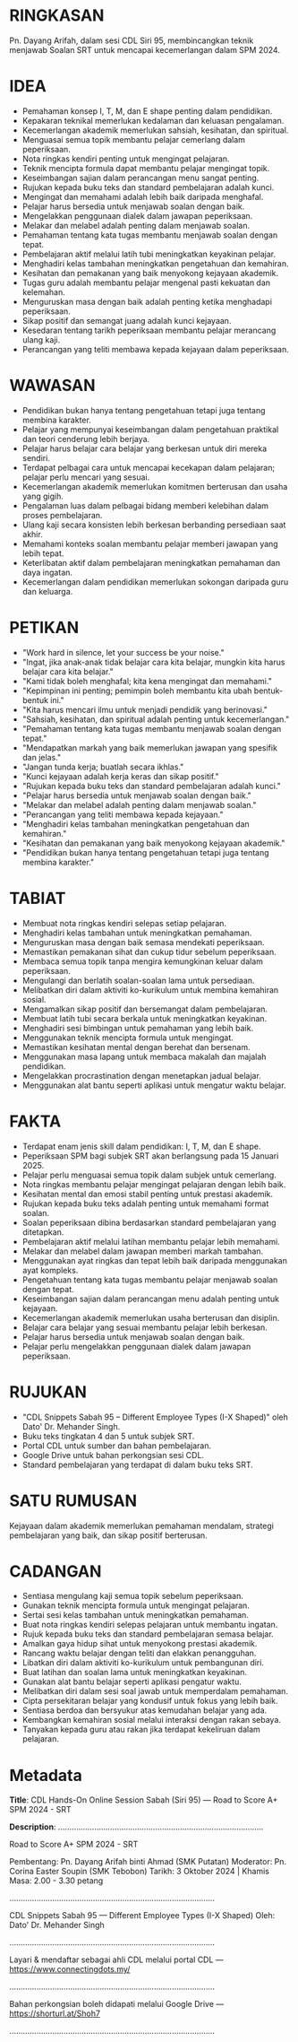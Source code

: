 # RINGKASAN
Pn. Dayang Arifah, dalam sesi CDL Siri 95, membincangkan teknik menjawab Soalan SRT untuk mencapai kecemerlangan dalam SPM 2024.

# IDEA
- Pemahaman konsep I, T, M, dan E shape penting dalam pendidikan.
- Kepakaran teknikal memerlukan kedalaman dan keluasan pengalaman.
- Kecemerlangan akademik memerlukan sahsiah, kesihatan, dan spiritual.
- Menguasai semua topik membantu pelajar cemerlang dalam peperiksaan.
- Nota ringkas kendiri penting untuk mengingat pelajaran.
- Teknik mencipta formula dapat membantu pelajar mengingat topik.
- Keseimbangan sajian dalam perancangan menu sangat penting.
- Rujukan kepada buku teks dan standard pembelajaran adalah kunci.
- Mengingat dan memahami adalah lebih baik daripada menghafal.
- Pelajar harus bersedia untuk menjawab soalan dengan baik.
- Mengelakkan penggunaan dialek dalam jawapan peperiksaan.
- Melakar dan melabel adalah penting dalam menjawab soalan.
- Pemahaman tentang kata tugas membantu menjawab soalan dengan tepat.
- Pembelajaran aktif melalui latih tubi meningkatkan keyakinan pelajar.
- Menghadiri kelas tambahan meningkatkan pengetahuan dan kemahiran.
- Kesihatan dan pemakanan yang baik menyokong kejayaan akademik.
- Tugas guru adalah membantu pelajar mengenal pasti kekuatan dan kelemahan.
- Menguruskan masa dengan baik adalah penting ketika menghadapi peperiksaan.
- Sikap positif dan semangat juang adalah kunci kejayaan.
- Kesedaran tentang tarikh peperiksaan membantu pelajar merancang ulang kaji.
- Perancangan yang teliti membawa kepada kejayaan dalam peperiksaan.

# WAWASAN
- Pendidikan bukan hanya tentang pengetahuan tetapi juga tentang membina karakter.
- Pelajar yang mempunyai keseimbangan dalam pengetahuan praktikal dan teori cenderung lebih berjaya.
- Pelajar harus belajar cara belajar yang berkesan untuk diri mereka sendiri.
- Terdapat pelbagai cara untuk mencapai kecekapan dalam pelajaran; pelajar perlu mencari yang sesuai.
- Kecemerlangan akademik memerlukan komitmen berterusan dan usaha yang gigih.
- Pengalaman luas dalam pelbagai bidang memberi kelebihan dalam proses pembelajaran.
- Ulang kaji secara konsisten lebih berkesan berbanding persediaan saat akhir.
- Memahami konteks soalan membantu pelajar memberi jawapan yang lebih tepat.
- Keterlibatan aktif dalam pembelajaran meningkatkan pemahaman dan daya ingatan.
- Kecemerlangan dalam pendidikan memerlukan sokongan daripada guru dan keluarga.

# PETIKAN
- "Work hard in silence, let your success be your noise."
- "Ingat, jika anak-anak tidak belajar cara kita belajar, mungkin kita harus belajar cara kita belajar."
- "Kami tidak boleh menghafal; kita kena mengingat dan memahami."
- "Kepimpinan ini penting; pemimpin boleh membantu kita ubah bentuk-bentuk ini."
- "Kita harus mencari ilmu untuk menjadi pendidik yang berinovasi."
- "Sahsiah, kesihatan, dan spiritual adalah penting untuk kecemerlangan."
- "Pemahaman tentang kata tugas membantu menjawab soalan dengan tepat."
- "Mendapatkan markah yang baik memerlukan jawapan yang spesifik dan jelas."
- "Jangan tunda kerja; buatlah secara ikhlas."
- "Kunci kejayaan adalah kerja keras dan sikap positif."
- "Rujukan kepada buku teks dan standard pembelajaran adalah kunci."
- "Pelajar harus bersedia untuk menjawab soalan dengan baik."
- "Melakar dan melabel adalah penting dalam menjawab soalan."
- "Perancangan yang teliti membawa kepada kejayaan."
- "Menghadiri kelas tambahan meningkatkan pengetahuan dan kemahiran."
- "Kesihatan dan pemakanan yang baik menyokong kejayaan akademik."
- "Pendidikan bukan hanya tentang pengetahuan tetapi juga tentang membina karakter."

# TABIAT
- Membuat nota ringkas kendiri selepas setiap pelajaran.
- Menghadiri kelas tambahan untuk meningkatkan pemahaman.
- Menguruskan masa dengan baik semasa mendekati peperiksaan.
- Memastikan pemakanan sihat dan cukup tidur sebelum peperiksaan.
- Membaca semua topik tanpa mengira kemungkinan keluar dalam peperiksaan.
- Mengulangi dan berlatih soalan-soalan lama untuk persediaan.
- Melibatkan diri dalam aktiviti ko-kurikulum untuk membina kemahiran sosial.
- Mengamalkan sikap positif dan bersemangat dalam pembelajaran.
- Membuat latih tubi secara berkala untuk meningkatkan keyakinan.
- Menghadiri sesi bimbingan untuk pemahaman yang lebih baik.
- Menggunakan teknik mencipta formula untuk mengingat.
- Memastikan kesihatan mental dengan berehat dan bersenam.
- Menggunakan masa lapang untuk membaca makalah dan majalah pendidikan.
- Mengelakkan procrastination dengan menetapkan jadual belajar.
- Menggunakan alat bantu seperti aplikasi untuk mengatur waktu belajar.

# FAKTA
- Terdapat enam jenis skill dalam pendidikan: I, T, M, dan E shape.
- Peperiksaan SPM bagi subjek SRT akan berlangsung pada 15 Januari 2025.
- Pelajar perlu menguasai semua topik dalam subjek untuk cemerlang.
- Nota ringkas membantu pelajar mengingat pelajaran dengan lebih baik.
- Kesihatan mental dan emosi stabil penting untuk prestasi akademik.
- Rujukan kepada buku teks adalah penting untuk memahami format soalan.
- Soalan peperiksaan dibina berdasarkan standard pembelajaran yang ditetapkan.
- Pembelajaran aktif melalui latihan membantu pelajar lebih memahami.
- Melakar dan melabel dalam jawapan memberi markah tambahan.
- Menggunakan ayat ringkas dan tepat lebih baik daripada menggunakan ayat kompleks.
- Pengetahuan tentang kata tugas membantu pelajar menjawab soalan dengan tepat.
- Keseimbangan sajian dalam perancangan menu adalah penting untuk kejayaan.
- Kecemerlangan akademik memerlukan usaha berterusan dan disiplin.
- Belajar cara belajar yang sesuai membantu pelajar lebih berkesan.
- Pelajar harus bersedia untuk menjawab soalan dengan baik.
- Pelajar perlu mengelakkan penggunaan dialek dalam jawapan peperiksaan.

# RUJUKAN
- "CDL Snippets Sabah 95 – Different Employee Types (I-X Shaped)" oleh Dato' Dr. Mehander Singh.
- Buku teks tingkatan 4 dan 5 untuk subjek SRT.
- Portal CDL untuk sumber dan bahan pembelajaran.
- Google Drive untuk bahan perkongsian sesi CDL.
- Standard pembelajaran yang terdapat di dalam buku teks SRT.

# SATU RUMUSAN
Kejayaan dalam akademik memerlukan pemahaman mendalam, strategi pembelajaran yang baik, dan sikap positif berterusan.

# CADANGAN
- Sentiasa mengulang kaji semua topik sebelum peperiksaan.
- Gunakan teknik mencipta formula untuk mengingat pelajaran.
- Sertai sesi kelas tambahan untuk meningkatkan pemahaman.
- Buat nota ringkas kendiri selepas pelajaran untuk membantu ingatan.
- Rujuk kepada buku teks dan standard pembelajaran semasa belajar.
- Amalkan gaya hidup sihat untuk menyokong prestasi akademik.
- Rancang waktu belajar dengan teliti dan elakkan penangguhan.
- Libatkan diri dalam aktiviti ko-kurikulum untuk pembangunan diri.
- Buat latihan dan soalan lama untuk meningkatkan keyakinan.
- Gunakan alat bantu belajar seperti aplikasi pengatur waktu.
- Melibatkan diri dalam sesi soal jawab untuk memperdalam pemahaman.
- Cipta persekitaran belajar yang kondusif untuk fokus yang lebih baik.
- Sentiasa berdoa dan bersyukur atas kemudahan belajar yang ada.
- Kembangkan kemahiran sosial melalui interaksi dengan rakan sebaya.
- Tanyakan kepada guru atau rakan jika terdapat kekeliruan dalam pelajaran.

# Metadata
**Title**: CDL Hands-On Online Session Sabah (Siri 95) — Road to Score A+ SPM 2024 - SRT

**Description**: ...........................................................................................

Road to Score A+ SPM 2024 - SRT

Pembentang: Pn. Dayang Arifah binti Ahmad (SMK Putatan)
Moderator: Pn. Corina Easter Soupin (SMK Tebobon)
Tarikh: 3 Oktober 2024   |   Khamis
Masa: 2.00 - 3.30 petang

...........................................................................................

CDL Snippets Sabah 95 — Different Employee Types (I-X Shaped)
Oleh: Dato' Dr. Mehander Singh

...........................................................................................

Layari & mendaftar sebagai ahli CDL melalui portal CDL — https://www.connectingdots.my/

...........................................................................................

Bahan perkongsian boleh didapati melalui Google Drive — https://shorturl.at/Shoh7

...........................................................................................